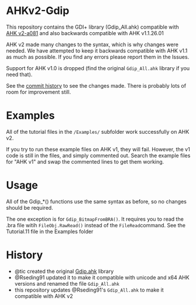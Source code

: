 # AHKv2-Gdip
This repository contains the GDI+ library (Gdip_All.ahk) compatible with [AHK v2-a081](https://autohotkey.com/v2/) and also backwards compatible with AHK v1.1.26.01  

AHK v2 made many changes to the syntax, which is why changes were needed. We have attempted to keep it backwards compatible with AHK v1.1 as much as possible. If you find any errors please report them in the Issues.  

Support for AHK v1.0 is dropped (find the original `Gdip_All.ahk` library if you need that).  

See the [commit history](https://github.com/mmikeww/AHKv2-Gdip/commits/master) to see the changes made. There is probably lots of room for improvement still.  

# Examples
All of the tutorial files in the `/Examples/` subfolder work successfully on AHK v2.  

If you try to run these example files on AHK v1, they will fail. However, the v1 code is still in the files, and simply commented out. Search the example files for "AHK v1" and swap the commented lines to get them working.  

# Usage
All of the Gdip_*() functions use the same syntax as before, so no changes should be required.  

The one exception is for `Gdip_BitmapFromBRA()`. It requires you to read the .bra file witih `FileObj.RawRead()` instead of the `FileRead`command. See the Tutorial.11 file in the Examples folder  

# History
- @tic created the original [Gdip.ahk](https://github.com/tariqporter/Gdip/) library
- @Rseding91 updated it to make it compatible with unicode and x64 AHK versions and renamed the file `Gdip_All.ahk`
- this repository updates @Rseding91's `Gdip_All.ahk` to make it compatible with AHK v2

